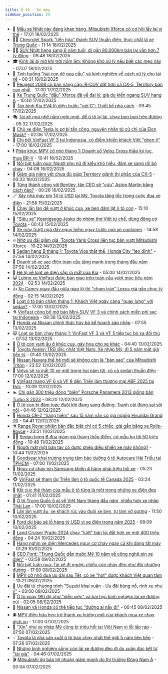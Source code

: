 ```yaml
---
title: Ô tô - Xe máy
sidebar_position: 24
---
```


<!-- dantri-o-to-xe-may:START -->
- 🤡 [Mẫu xe Nhật này đang khan hàng, Mitsubishi Xforce có cơ hội lấy lại vị thế](https://dantri.com.vn/o-to-xe-may/mau-xe-nhat-nay-dang-khan-hang-mitsubishi-xforce-co-co-hoi-lay-lai-vi-the-20250218105541766.htm) - 17:01 18/02/2025
- 🧑‍💻 [Chevrolet Spark &quot;tiến hóa&quot; thành SUV thuần điện, thực chất là xe Trung Quốc](https://dantri.com.vn/o-to-xe-may/chevrolet-spark-tien-hoa-thanh-suv-thuan-dien-thuc-chat-la-xe-trung-quoc-20250218075632457.htm) - 11:14 18/02/2025
- 🧑‍💻 [SUV Nhật hạng sang 6 năm tuổi, đi gần 80.000km bán lại vẫn hơn 7 tỷ đồng](https://dantri.com.vn/o-to-xe-may/suv-nhat-hang-sang-6-nam-tuoi-di-gan-80000km-ban-lai-van-hon-7-ty-dong-20250218135601962.htm) - 09:48 18/02/2025
- 🎓 [Kính lái bị mờ khi trời nồm ẩm: Không khó xử lý nếu biết các mẹo này](https://dantri.com.vn/o-to-xe-may/kinh-lai-bi-mo-khi-troi-nom-am-khong-kho-xu-ly-neu-biet-cac-meo-nay-20250218113050617.htm) - 07:07 18/02/2025
- 🌊 [Tình huống &quot;hai con dê qua cầu&quot; và kinh nghiệm về cách xử lý cho tài xế](https://dantri.com.vn/o-to-xe-may/tinh-huong-hai-con-de-qua-cau-va-kinh-nghiem-ve-cach-xu-ly-cho-tai-xe-20250218025631440.htm) - 00:31 18/02/2025
- 🥷 [Peugeot 2008 có bản nâng cấp: B-CUV đắt hơn cả CX-5, Territory bản cao nhất](https://dantri.com.vn/o-to-xe-may/peugeot-2008-co-ban-nang-cap-b-cuv-dat-hon-ca-cx-5-territory-ban-cao-nhat-20250217225410234.htm) - 17:00 17/02/2025
- 🤩 [Xe Trung Quốc &quot;đấu&quot; Xforce đã về đại lý, giá dự kiến ngang SUV hạng A](https://dantri.com.vn/o-to-xe-may/xe-trung-quoc-dau-xforce-da-ve-dai-ly-gia-du-kien-ngang-suv-hang-a-20250217105452893.htm) - 10:40 17/02/2025
- 🫶 [Tân binh Kia EV4 lộ diện trước &quot;giờ G&quot;: Thiết kế phá cách](https://dantri.com.vn/o-to-xe-may/tan-binh-kia-ev4-lo-dien-truoc-gio-g-thiet-ke-pha-cach-20250217163333294.htm) - 09:45 17/02/2025
- 🎭 [Tài xế ngả ghế nằm nghỉ ngơi, để ô tô tự lái, chạy bon bon trên đường](https://dantri.com.vn/o-to-xe-may/tai-xe-nga-ghe-nam-nghi-ngoi-de-o-to-tu-lai-chay-bon-bon-tren-duong-20250217120455843.htm) - 05:32 17/02/2025
- 🌁 [Chủ xe điện Tesla lo sợ bị tấn công, nguyên nhân từ cử chỉ của Elon Musk?](https://dantri.com.vn/o-to-xe-may/chu-xe-dien-tesla-lo-so-bi-tan-cong-nguyen-nhan-tu-cu-chi-cua-elon-musk-20250217004217835.htm) - 02:06 17/02/2025
- 🦩 [Chi tiết VinFast VF 3 tại Indonesia, có điểm khiến khách Việt &quot;ghen tị&quot;](https://dantri.com.vn/o-to-xe-may/chi-tiet-vinfast-vf-3-tai-indonesia-co-diem-khien-khach-viet-ghen-ti-20250216231307273.htm) - 17:00 16/02/2025
- 🕴 [Phân khúc MPV cỡ nhỏ tháng 1: Doanh số Veloz Cross thấp kỷ lục, thua BR-V](https://dantri.com.vn/o-to-xe-may/phan-khuc-mpv-co-nho-thang-1-doanh-so-veloz-cross-thap-ky-luc-thua-br-v-20250215193646528.htm) - 10:41 16/02/2025
- 🎡 [Nổi bật tuần qua: Người phụ nữ đi kiểu khó hiểu, đâm xe sang rồi bỏ chạy](https://dantri.com.vn/o-to-xe-may/noi-bat-tuan-qua-nguoi-phu-nu-di-kieu-kho-hieu-dam-xe-sang-roi-bo-chay-20250216110709314.htm) - 04:08 16/02/2025
- 📝 [Giảm giá niêm yết chưa đủ giúp Territory giành thị phần của CX-5](https://dantri.com.vn/o-to-xe-may/giam-gia-niem-yet-chua-du-giup-territory-gianh-thi-phan-cua-cx-5-20250215173247816.htm) - 00:33 16/02/2025
- 🧐 [Từng thành công với Bentley, tân CEO sẽ &quot;cứu&quot; Aston Martin bằng cách nào?](https://dantri.com.vn/o-to-xe-may/tung-thanh-cong-voi-bentley-tan-ceo-se-cuu-aston-martin-bang-cach-nao-20250216013110156.htm) - 00:26 16/02/2025
- 🪄 [Xây nhà máy pin 14 tỷ USD tại Mỹ, Toyota tăng tốc trong cuộc đua xe điện](https://dantri.com.vn/o-to-xe-may/xay-nha-may-pin-14-ty-usd-tai-my-toyota-tang-toc-trong-cuoc-dua-xe-dien-20250215225621512.htm) - 21:58 15/02/2025
- 🧰 [Chạy lấn làn để vượt ở khúc cua, xe ben đâm lật ô tô con](https://dantri.com.vn/o-to-xe-may/chay-lan-lan-de-vuot-o-khuc-cua-xe-ben-dam-lat-o-to-con-20250215184843584.htm) - 15:10 15/02/2025
- 🚀 [&quot;Siêu xe&quot; Koenigsegg Jesko do nhóm thợ Việt tự chế, dùng động cơ Toyota](https://dantri.com.vn/o-to-xe-may/sieu-xe-koenigsegg-jesko-do-nhom-tho-viet-tu-che-dung-dong-co-toyota-20250215021920612.htm) - 00:43 15/02/2025
- 💪 [Xe máy trượt ngã đầy nguy hiểm ngay trước mũi xe container](https://dantri.com.vn/o-to-xe-may/xe-may-truot-nga-day-nguy-hiem-ngay-truoc-mui-xe-container-20250214171151488.htm) - 14:58 14/02/2025
- 🔥 [Nhờ ưu đãi giảm giá, Toyota Yaris Cross liên tục bán vượt Mitsubishi Xforce](https://dantri.com.vn/o-to-xe-may/nho-uu-dai-giam-gia-toyota-yaris-cross-lien-tuc-ban-vuot-mitsubishi-xforce-20250214131426740.htm) - 10:22 14/02/2025
- 🐲 [Sedan hạng B tháng 1: Toyota Vios thất thế, Honda City &quot;leo đỉnh&quot;](https://dantri.com.vn/o-to-xe-may/sedan-hang-b-thang-1-toyota-vios-that-the-honda-city-leo-dinh-20250214113128105.htm) - 07:56 14/02/2025
- 🌋 [Doanh số xe sạc điện toàn cầu tăng mạnh trong tháng đầu năm](https://dantri.com.vn/o-to-xe-may/doanh-so-xe-sac-dien-toan-cau-tang-manh-trong-thang-dau-nam-20250214143936727.htm) - 07:50 14/02/2025
- 🤩 [Hé lộ về loạt xe điện sắp ra mắt của Kia](https://dantri.com.vn/o-to-xe-may/he-lo-ve-loat-xe-dien-sap-ra-mat-cua-kia-20250213173145076.htm) - 05:00 14/02/2025
- 😺 [Lượng xe VinFast được bàn giao trên toàn cầu vượt mục tiêu năm 2024](https://dantri.com.vn/o-to-xe-may/luong-xe-vinfast-duoc-ban-giao-tren-toan-cau-vuot-muc-tieu-nam-2024-20250214085437087.htm) - 02:53 14/02/2025
- 👍 [Xe Camry quay đầu giữa giao lộ thì &quot;chạm trán&quot; Lexus giá gần chục tỷ đồng](https://dantri.com.vn/o-to-xe-may/xe-camry-quay-dau-giua-giao-lo-thi-cham-tran-lexus-gia-gan-chuc-ty-dong-20250214011900780.htm) - 02:15 14/02/2025
- 🎃 [Loạt ô tô bán chậm tháng 1: Khách Việt ngày càng &quot;quay lưng&quot; với sedan?](https://dantri.com.vn/o-to-xe-may/loat-o-to-ban-cham-thang-1-khach-viet-ngay-cang-quay-lung-voi-sedan-20250213142829629.htm) - 17:00 13/02/2025
- ⚗️ [VinFast công bố mở bán Mini-SUV VF 3 và chính sách miễn phí sạc tại Indonesia](https://dantri.com.vn/o-to-xe-may/vinfast-cong-bo-mo-ban-mini-suv-vf-3-va-chinh-sach-mien-phi-sac-tai-indonesia-20250213153723930.htm) - 08:38 13/02/2025
- 🦄 [Honda và Nissan chính thức hủy bỏ kế hoạch sáp nhập](https://dantri.com.vn/o-to-xe-may/honda-va-nissan-chinh-thuc-huy-bo-ke-hoach-sap-nhap-20250213145211995.htm) - 07:55 13/02/2025
- 😺 [Loạt xe bán chạy tháng 1: VinFast VF 3 và VF 5 tiếp tục bỏ xa đối thủ](https://dantri.com.vn/o-to-xe-may/loat-xe-ban-chay-thang-1-vinfast-vf-3-va-vf-5-tiep-tuc-bo-xa-doi-thu-20250213115648187.htm) - 07:52 13/02/2025
- 💼 [Ô tô con vượt ẩu ở khúc cua, gây họa cho xe khác](https://dantri.com.vn/o-to-xe-may/o-to-con-vuot-au-o-khuc-cua-gay-hoa-cho-xe-khac-20250213112601500.htm) - 04:40 13/02/2025
- 💃 [Toyota Avalon TRD độc nhất Việt Nam: Xe nhập Mỹ, đi 5 năm mất giá tiền tỷ](https://dantri.com.vn/o-to-xe-may/toyota-avalon-trd-doc-nhat-viet-nam-xe-nhap-my-di-5-nam-mat-gia-tien-ty-20250213082824368.htm) - 01:40 13/02/2025
- 🚀 [Nissan Navara thế hệ mới sẽ không còn là &quot;bản sao&quot; của Mitsubishi Triton](https://dantri.com.vn/o-to-xe-may/nissan-navara-the-he-moi-se-khong-con-la-ban-sao-cua-mitsubishi-triton-20250212231837393.htm) - 23:52 12/02/2025
- 🤩 [Volvo sẽ ra mắt 10 xe mới trong hai năm tới, có cả sedan thuần điện](https://dantri.com.vn/o-to-xe-may/volvo-se-ra-mat-10-xe-moi-trong-hai-nam-toi-co-ca-sedan-thuan-dien-20250212153045351.htm) - 17:00 12/02/2025
- 💪 [VinFast mang VF 6 và VF 8 đến Triển lãm thương mại ABF 2025 tại Đức](https://dantri.com.vn/o-to-xe-may/vinfast-mang-vf-6-va-vf-8-den-trien-lam-thuong-mai-abf-2025-tai-duc-20250212162654953.htm) - 10:09 12/02/2025
- 🏊 [Chi gần 300 triệu đồng &quot;biến&quot; Porsche Panamera 2013 giống bản Turbo S 2023](https://dantri.com.vn/o-to-xe-may/chi-gan-300-trieu-dong-bien-porsche-panamera-2013-giong-ban-turbo-s-2023-20250212151853319.htm) - 08:20 12/02/2025
- 💄 [Ô tô con bị đâm toác đuôi khi đang sang đường: Tranh cãi đúng sai sôi nổi](https://dantri.com.vn/o-to-xe-may/o-to-con-bi-dam-toac-duoi-khi-dang-sang-duong-tranh-cai-dung-sai-soi-noi-20250212114122239.htm) - 04:46 12/02/2025
- 👺 [Honda CR-Z &quot;hàng hiếm&quot; sau 15 năm vẫn có giá ngang Hyundai Grand i10](https://dantri.com.vn/o-to-xe-may/honda-cr-z-hang-hiem-sau-15-nam-van-co-gia-ngang-hyundai-grand-i10-20250212110123707.htm) - 04:41 12/02/2025
- ⚗️ [Range Rover phiên bản đặc biệt chỉ có 5 chiếc, giá gần bằng xe Rolls-Royce](https://dantri.com.vn/o-to-xe-may/range-rover-phien-ban-dac-biet-chi-co-5-chiec-gia-gan-bang-xe-rolls-royce-20250212002542445.htm) - 23:51 11/02/2025
- 🧑‍🏫 [Sedan hạng B đua giảm giá tháng thấp điểm, có mẫu hạ tới 50 triệu đồng](https://dantri.com.vn/o-to-xe-may/sedan-hang-b-dua-giam-gia-thang-thap-diem-co-mau-ha-toi-50-trieu-dong-20250211105101838.htm) - 10:48 11/02/2025
- 🦒 [Người mất một bàn tay có được phép điều khiển xe máy không?](https://dantri.com.vn/o-to-xe-may/nguoi-mat-mot-ban-tay-co-duoc-phep-dieu-khien-xe-may-khong-20250211172155548.htm) - 10:44 11/02/2025
- 🐘 [Goodyear khai trương trung tâm bảo dưỡng ô tô Autocare Hải Triều tại TPHCM](https://dantri.com.vn/o-to-xe-may/goodyear-khai-truong-trung-tam-bao-duong-o-to-autocare-hai-trieu-tai-tphcm-20250211120352736.htm) - 07:00 11/02/2025
- 🧠 [Nguy cơ cháy pin Samsung khiến 4 hãng phải triệu hồi xe](https://dantri.com.vn/o-to-xe-may/nguy-co-chay-pin-samsung-khien-4-hang-phai-trieu-hoi-xe-20250211120313017.htm) - 05:23 11/02/2025
- 🐵 [VinFast sẽ tham dự Triển lãm ô tô quốc tế Canada 2025](https://dantri.com.vn/o-to-xe-may/vinfast-se-tham-du-trien-lam-o-to-quoc-te-canada-2025-20250211095912764.htm) - 03:24 11/02/2025
- 🤭 [Kết cục thê thảm của mẫu ô tô từng là một trong những xe điện đẹp nhất](https://dantri.com.vn/o-to-xe-may/ket-cuc-the-tham-cua-mau-o-to-tung-la-mot-trong-nhung-xe-dien-dep-nhat-20250211011445239.htm) - 01:41 11/02/2025
- 🤠 [Ô tô Trung Quốc ồ ạt về Việt Nam tháng đầu năm, nhiều hơn xe nhập Thái Lan](https://dantri.com.vn/o-to-xe-may/o-to-trung-quoc-o-at-ve-viet-nam-thang-dau-nam-nhieu-hon-xe-nhap-thai-lan-20250210120525240.htm) - 17:00 10/02/2025
- 🫶 [Lấn làn vượt ẩu, xe khách rúc vào đuôi xe ben, tự làm vỡ gương](https://dantri.com.vn/o-to-xe-may/lan-lan-vuot-au-xe-khach-ruc-vao-duoi-xe-ben-tu-lam-vo-guong-20250210172642381.htm) - 11:50 10/02/2025
- 🚀 [Ford dự báo sẽ lỗ hàng tỷ USD vì xe điện trong năm 2025](https://dantri.com.vn/o-to-xe-may/ford-du-bao-se-lo-hang-ty-usd-vi-xe-dien-trong-nam-2025-20250210113655343.htm) - 08:09 10/02/2025
- 🎊 [Land Cruiser Prado 2024 chạy &quot;lướt&quot; bán lại đắt hơn xe mới 400 triệu đồng](https://dantri.com.vn/o-to-xe-may/land-cruiser-prado-2024-chay-luot-ban-lai-dat-hon-xe-moi-400-trieu-dong-20250210104858319.htm) - 04:24 10/02/2025
- 🦄 [Hàng nghìn xe điện Mercedes nguy cơ cháy ngay cả khi đang tắt máy](https://dantri.com.vn/o-to-xe-may/hang-nghin-xe-dien-mercedes-nguy-co-chay-ngay-ca-khi-dang-tat-may-20250210004926894.htm) - 01:29 10/02/2025
- 🥷 [CEO Ford: &quot;Trung Quốc dẫn trước Mỹ 10 năm về công nghệ pin xe điện&quot;](https://dantri.com.vn/o-to-xe-may/ceo-ford-trung-quoc-dan-truoc-my-10-nam-ve-cong-nghe-pin-xe-dien-20250209103702933.htm) - 03:58 09/02/2025
- 🦏 [Nổi bật tuần qua: Tài xế đi ngược chiều còn nháy đèn như đòi nhường đường](https://dantri.com.vn/o-to-xe-may/noi-bat-tuan-qua-tai-xe-di-nguoc-chieu-con-nhay-den-nhu-doi-nhuong-duong-20250208225501847.htm) - 17:00 08/02/2025
- 🤗 [MPV cỡ nhỏ đua ưu đãi sau Tết, có xe &quot;hot&quot; được khách Việt quan tâm](https://dantri.com.vn/o-to-xe-may/mpv-co-nho-dua-uu-dai-sau-tet-co-xe-hot-duoc-khach-viet-quan-tam-20250208141954752.htm) - 13:21 08/02/2025
- 🐲 [Ưu đãi từ chương trình &quot;Suzuki khai xuân - Ưu đãi bùng nổ, rinh xe như ý&quot;](https://dantri.com.vn/o-to-xe-may/uu-dai-tu-chuong-trinh-suzuki-khai-xuan-uu-dai-bung-no-rinh-xe-nhu-y-20250208082709585.htm) - 03:00 08/02/2025
- 🤭 [Ô tô xoay 180 độ như &quot;diễn xiếc&quot; và bài học kinh nghiệm lái xe đường núi](https://dantri.com.vn/o-to-xe-may/o-to-xoay-180-do-nhu-dien-xiec-va-bai-hoc-kinh-nghiem-lai-xe-duong-nui-20250208030740795.htm) - 02:05 08/02/2025
- 🐻 [Nissan và Honda có thể tiếp tục &quot;đường ai nấy đi&quot;](https://dantri.com.vn/o-to-xe-may/nissan-va-honda-co-the-tiep-tuc-duong-ai-nay-di-20250207170649336.htm) - 00:45 08/02/2025
- ⛽️ [MPV điện hứa hẹn trở thành xu hướng mới của khách mua xe chạy dịch vụ](https://dantri.com.vn/o-to-xe-may/mpv-dien-hua-hen-tro-thanh-xu-huong-moi-cua-khach-mua-xe-chay-dich-vu-20250207120836917.htm) - 17:00 07/02/2025
- 🫣 [&quot;Xịn&quot; như xe nhập Mỹ cũng bị triệu hồi tại Việt Nam vì lỗi lắp ráp](https://dantri.com.vn/o-to-xe-may/xin-nhu-xe-nhap-my-cung-bi-trieu-hoi-tai-viet-nam-vi-loi-lap-rap-20250207123902733.htm) - 07:50 07/02/2025
- 💡 [Toyota là nhà sản xuất ô tô bán chạy nhất thế giới 5 năm liên tiếp](https://dantri.com.vn/o-to-xe-may/toyota-la-nha-san-xuat-o-to-ban-chay-nhat-the-gioi-5-nam-lien-tiep-20250207142436748.htm) - 07:26 07/02/2025
- 💪 [Những kinh nghiệm sống còn lái xe đường đèo đi du xuân đúc kết từ &quot;tài già&quot;](https://dantri.com.vn/o-to-xe-may/nhung-kinh-nghiem-song-con-lai-xe-duong-deo-di-du-xuan-duc-ket-tu-tai-gia-20250207113520863.htm) - 04:46 07/02/2025
- 🎬 [Mitsubishi dự báo lợi nhuận giảm mạnh do thị trường Đông Nam Á](https://dantri.com.vn/o-to-xe-may/mitsubishi-du-bao-loi-nhuan-giam-manh-do-thi-truong-dong-nam-a-20250207005830250.htm) - 00:04 07/02/2025<!-- dantri-o-to-xe-may:END -->
